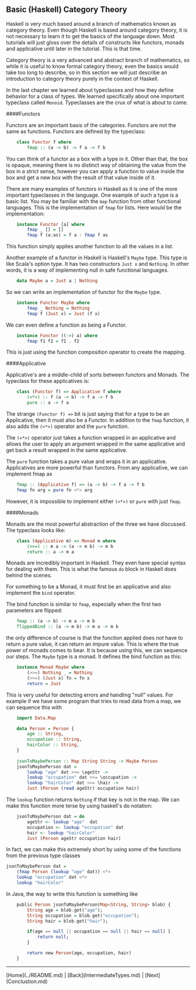 Basic (Haskell) Category Theory
--------------------------------

Haskell is very much based around a branch of mathematics known as
category theory. Even though Haskell is based around category theory,
it is not necessary to learn it to get the basics of the language
down. Most tutorials will just gloss over the details of constructs
like functors, monads and applicative until later in the tutorial.
This is that time.

Category theory is a very advanced and abstract branch of mathematics,
so while it is useful to know formal category theory, even the basics
would take too long to describe, so in this section we will just describe
an introduction to category theory purely in the context of Haskell.

In the last chapter we learned about typeclasses and how they define
behavior for a class of types. We learned specifically about one important
typeclass called `Monoid`. Typeclasses are the crux of what is about to
come.

####Functors


Functors are an important basis of the categories. Functors are not the same as functions.
Functors are defined by the typeclass:

```Haskell
    class Functor f where
        fmap :: (a -> b) -> f a -> f b
```

You can think of a functor as a box with a type in it. Other than that, the box is opaque,
meaning there is no distinct way of obtaining the value from the box in a strict sense,
however you can apply a function to value inside the box and get a new box with the result
of that value inside of it.

There are many examples of functors in Haskell as it is one of the more important typeclasses
in the language. One example of such a type is a basic list. You may be familiar with
the `map` function from other functional languages. This is the implementation of `fmap` 
for lists. Here would be the implementation:

```Haskell
    instance Functor [a] where
        fmap _ [] = []
        fmap f (a:as) = f a : fmap f as
```

This function simply applies another function to all the values in a list.

Another example of a functor in Haskell is Haskell's `Maybe` type. This type
is like Scala's option type. It has two constructors `Just x` and `Nothing`.
In other words, it is a way of implementing null in safe functional languages.

```Haskell
    data Maybe a = Just a | Nothing
```

So we can write an implementation of functor for the `Maybe` type.

```Haskell
    instance Functor Maybe where
        fmap _ Nothing = Nothing
        fmap f (Just x) = Just (f x)
```

We can even define a function as being a Functor.

```Haskell
    instance Functor ((->) a) where
        fmap f1 f2 = f1 . f2
```

This is just using the function composition operator to create the mapping.


####Applicative


Applicative's are a middle-child of sorts between functors and Monads. The
typeclass for these applicatives is:

```Haskell
    class (Functor f) => Applicative f where
        (<*>) :: f (a -> b) -> f a -> f b
        pure :: a -> f a
```

The strange `(Functor f) =>` bit is just saying that for a type to be an
Applicative, then it must also be a Functor. In addition to the
`fmap` function, it also adds the `(<*>)` operator and the `pure` function.

The `(<*>)` operator just takes a function wrapped in an applicative and allows
the user to apply an argument wrapped in the same applicative and get back a result
wrapped in the same applicative.

The `pure` function takes a pure value and wraps it in an applicative. Applicatives
are more powerful than functors. From any applicative, we can implement fmap as

```Haskell
    fmap :: (Applicative f) => (a -> b) -> f a -> f b
    fmap fn arg = pure fn <*> arg
```

However, it is impossible to implement either `(<*>)` or `pure` with just `fmap`.


####Monads

Monads are the most powerful abstraction of the three we have discussed. The typeclass
looks like:

```Haskell
    class (Applicative m) => Monad m where
        (>>=) :: m a -> (a -> m b) -> m b
        return :: a -> m a
```

Monads are incredibly important in Haskell. They even have special syntax for dealing
with them. This is what the famous `do` block in Haskell does behind the scenes.

For something to be a Monad, it must first be an applicative and also implement the
`bind` operator.

The bind function is similar to `fmap`, especially when the first two parameters are
flipped:

```Haskell
    fmap :: (a -> b) -> m a -> m b
    flippedBind :: (a -> m b) -> m a -> m b
```

the only difference of course is that the function applied does _not_ have to return
a pure value, it can return an impure value. This is where the true power of monads
comes to bear. It is because using this, we can sequence our steps. The `Maybe` type
is a monad. It defines the bind function as this:

```Haskell
    instance Monad Maybe where
        (>>=) Nothing _ = Nothing 
        (>>=) (Just x) fn = fn x
        return = Just
```

This is very useful for detecting errors and handling "null" values. For example
if we have some program that tries to read data from a map, we can sequence this
with

```Haskell
    import Data.Map

    data Person = Person {
        age :: String,
        occupation :: String,
        hairColor :: String,
    }
    
    jsonToMaybePerson :: Map String String -> Maybe Person
    jsonToMaybePerson dat =
        lookup "age" dat >>= \ageStr ->
        lookup "occupation" dat >>= \occupation ->
        lookup "hairColor" dat >>= \hair ->
        Just (Person (read ageStr) occupation hair)
```

The `lookup` function returns `Nothing` if that key is not in the map.
We can make this function more terse by using haskell's do notation:

```Haskell
    jsonToMaybePerson dat = do
        ageStr <- lookup "age"  dat
        occupation <- lookup "occupation" dat
        hair <- lookup "hairColor"
        Just (Person ageStr occupation hair)
```

In fact, we can make this extremely short by using some of the functions
from the previous type classes

```Haskell
jsonToMaybePerson dat = 
    (fmap Person (lookup "age" dat)) <*>
    lookup "occupation" dat <*>
    lookup "hairColor"
```

In Java, the way to write this function is something like

```Haskell
    public Person jsonToMaybePerson(Map<String, String> blob) {
        String age = blob.get("age");
        String occupation = blob.get("occupation");
        String hair = blob.get("hair");

        if(age == null || occupation == null || hair == null) [
            return null;
        }

        return new Person(age, occupation, hair)
    }
```


<!---
At the bottom of every page we need a next and previous button 
-->
<hr>
[Home](../README.md) | [Back](IntermediateTypes.md) | [Next](Conclustion.md)